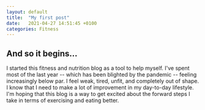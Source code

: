 ```yaml
---
layout: default
title:  "My first post"
date:   2021-04-27 14:51:45 +0100
categories: Fitness
---
```


## And so it begins...

I started this fitness and nutrition blog as a tool to help myself. I've spent most of the last year --  which has been blighted by the pandemic -- feeling increasingly below par. I feel weak, tired, unfit, and completely out of shape. I know that I need to make a lot of improvement in my day-to-day lifestyle. I'm hoping that this blog is a way to get excited about the forward steps I take in terms of exercising and eating better.
